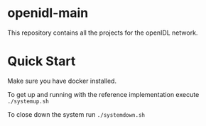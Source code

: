 # openidl-main
This repository contains all the projects for the openIDL network.

# Quick Start
Make sure you have docker installed.

To get up and running with the reference implementation execute `./systemup.sh`

To close down the system run `./systemdown.sh`